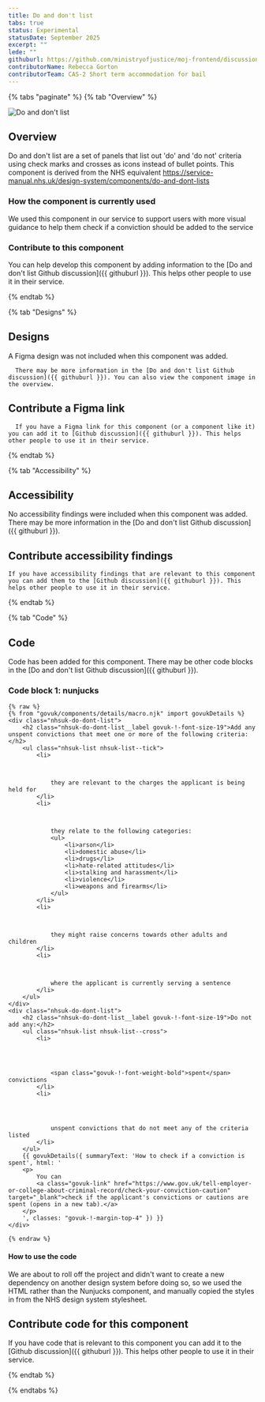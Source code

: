 ```yaml
---
title: Do and don't list
tabs: true
status: Experimental
statusDate: September 2025
excerpt: ""
lede: ""
githuburl: https://github.com/ministryofjustice/moj-frontend/discussions/categories/experimental-components-pages-and-patterns
contributorName: Rebecca Gorton
contributorTeam: CAS-2 Short term accommodation for bail
---
```


{% tabs "paginate" %}
{% tab "Overview" %}

<div class="img-container">
  <img src="/assets/images/submission-1756981444296/do-and-dont-list.png" alt="Do and don't list" />
</div>

## Overview
Do and don't list are a set of panels that list out 'do' and 'do not' criteria using check marks and crosses as icons instead of bullet points. This component is derived from the NHS equivalent https://service-manual.nhs.uk/design-system/components/do-and-dont-lists

### How the component is currently used

We used this component in our service to support users with more visual guidance to help them check if a conviction should be added to the service

### Contribute to this component
You can help develop this component by adding information to the [Do and don't list Github discussion]({{ githuburl }}). This helps other people to use it in their service.

{% endtab %}

{% tab "Designs" %}

## Designs

A Figma design was not included when this component was added.

      There may be more information in the [Do and don't list Github discussion]({{ githuburl }}). You can also view the component image in the overview.

## Contribute a Figma link

      If you have a Figma link for this component (or a component like it) you can add it to [Github discussion]({{ githuburl }}). This helps other people to use it in their service.

{% endtab %}

{% tab "Accessibility" %}

## Accessibility

No accessibility findings were included when this component was added. There may be more information in the [Do and don't list Github discussion]({{ githuburl }}).
## Contribute accessibility findings

    If you have accessibility findings that are relevant to this component you can add them to the [Github discussion]({{ githuburl }}). This helps other people to use it in their service.

{% endtab %}

{% tab "Code" %}

## Code

Code has been added for this component. There may be other code blocks in the [Do and don't list Github discussion]({{ githuburl }}).


### Code block 1: nunjucks

<div class="app-example__code" data-module="app-copy">

```njk
{% raw %}
{% from "govuk/components/details/macro.njk" import govukDetails %}
<div class="nhsuk-do-dont-list">
	<h2 class="nhsuk-do-dont-list__label govuk-!-font-size-19">Add any unspent convictions that meet one or more of the following criteria:</h2>
	<ul class="nhsuk-list nhsuk-list--tick">
		<li>
			
				
			
			they are relevant to the charges the applicant is being held for
		</li>
		<li>
			
				
			
			they relate to the following categories:
			<ul>
				<li>arson</li>
				<li>domestic abuse</li>
				<li>drugs</li>
				<li>hate-related attitudes</li>
				<li>stalking and harassment</li>
				<li>violence</li>
				<li>weapons and firearms</li>
			</ul>
		</li>
		<li>
			
				
			
			they might raise concerns towards other adults and children
		</li>
		<li>
			
				
			
			where the applicant is currently serving a sentence
		</li>
	</ul>
</div>
<div class="nhsuk-do-dont-list">
	<h2 class="nhsuk-do-dont-list__label govuk-!-font-size-19">Do not add any:</h2>
	<ul class="nhsuk-list nhsuk-list--cross">
		<li>
			
				
				
			
			<span class="govuk-!-font-weight-bold">spent</span> convictions
		</li>
		<li>
			
				
				
			
			unspent convictions that do not meet any of the criteria listed
		</li>
	</ul>
	{{ govukDetails({ summaryText: 'How to check if a conviction is spent', html: '
	<p>
		You can
		<a class="govuk-link" href="https://www.gov.uk/tell-employer-or-college-about-criminal-record/check-your-conviction-caution" target="_blank">check if the applicant's convictions or cautions are spent (opens in a new tab).</a>
	</p>
	', classes: "govuk-!-margin-top-4" }) }}
</div>

{% endraw %}
```

</div>

#### How to use the code

We are about to roll off the project and didn't want to create a new dependency on another design system before doing so, so we used the HTML rather than the Nunjucks component, and manually copied the styles in from the NHS design system stylesheet.



## Contribute code for this component

If you have code that is relevant to this component you can add it to the [Github discussion]({{ githuburl }}). This helps other people to use it in their service.

{% endtab %}

{% endtabs %}
